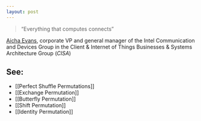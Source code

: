 ```yaml
---
layout: post
---
```

> “Everything that computes connects”

[Aicha Evans](http://iq.intel.com/how-5g-will-power-the-future-internet-of-things), corporate VP and general manager of the Intel Communication and Devices Group in the Client & Internet of Things Businesses & Systems Architecture Group (_CISA_)

## See:

- [[Perfect Shuffle Permutations]]
- [[Exchange Permutation]]
- [[Butterfly Permutation]]
- [[Shift Permutation]]
- [[Identity Permutation]]